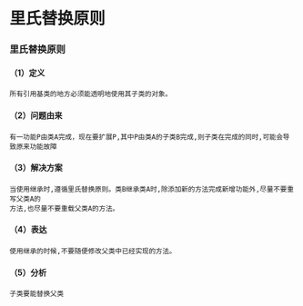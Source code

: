 # 里氏替换原则

### 里氏替换原则

#### （1）定义

```text
所有引用基类的地方必须能透明地使用其子类的对象。
```

#### （2）问题由来

```text
有一功能P由类A完成，现在要扩展P,其中P由类A的子类B完成,则子类在完成的同时,可能会导致原来功能故障
```

#### （3）解决方案

```text
当使用继承时,遵循里氏替换原则。类B继承类A时,除添加新的方法完成新增功能外,尽量不要重写父类A的
方法,也尽量不要重载父类A的方法。
```

#### （4）表达

```text
使用继承的时候,不要随便修改父类中已经实现的方法。
```

#### （5）分析

```text
子类要能替换父类
```

